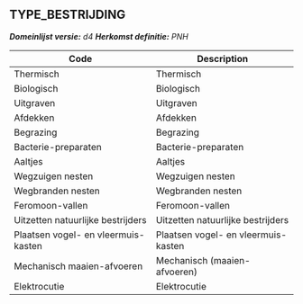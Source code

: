 ## TYPE_BESTRIJDING

*__Domeinlijst versie:__ d4*
*__Herkomst definitie:__ PNH*

|__Code__ |__Description__	|
|	---	|	---	|
|Thermisch | Thermisch|
|Biologisch | Biologisch|
|Uitgraven | Uitgraven|
|Afdekken | Afdekken|
|Begrazing | Begrazing|
|Bacterie-preparaten | Bacterie-preparaten|
|Aaltjes | Aaltjes|
|Wegzuigen nesten | Wegzuigen nesten|
|Wegbranden nesten | Wegbranden nesten|
|Feromoon-vallen | Feromoon-vallen|
|Uitzetten natuurlijke bestrijders | Uitzetten natuurlijke bestrijders|
|Plaatsen vogel- en vleermuis-kasten | Plaatsen vogel- en vleermuis-kasten|
|Mechanisch maaien-afvoeren | Mechanisch (maaien-afvoeren)|
|Elektrocutie | Elektrocutie|